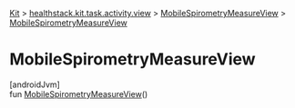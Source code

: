 
[Kit](../../../kit.html) > [healthstack.kit.task.activity.view](../index.html) > [MobileSpirometryMeasureView](index.html) > [MobileSpirometryMeasureView](-mobile-spirometry-measure-view.html)



# MobileSpirometryMeasureView



[androidJvm]\
fun [MobileSpirometryMeasureView](-mobile-spirometry-measure-view.html)()




